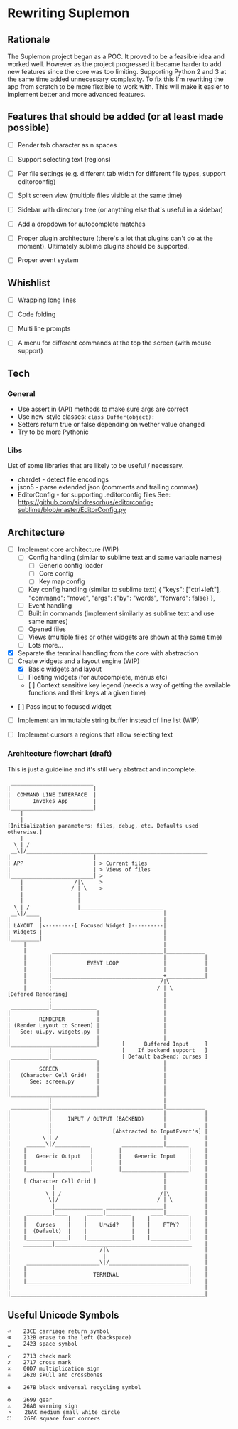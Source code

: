 # Rewriting Suplemon

## Rationale
The Suplemon project began as a POC. It proved to be a feasible idea and
worked well. However as the project progressed it became harder to add new
features since the core was too limiting. Supporting Python 2 and 3 at the same
time added unnecessary complexity. To fix this I'm rewriting the app from
scratch to be more flexible to work with. This will make it easier to implement
better and more advanced features.


## Features that should be added (or at least made possible)
 - [ ] Render tab character as n spaces
 - [ ] Support selecting text (regions)
 - [ ] Per file settings (e.g. different tab width for different file types, support editorconfig)
 - [ ] Split screen view (multiple files visible at the same time)
 - [ ] Sidebar with directory tree (or anything else that's useful in a sidebar)
 - [ ] Add a dropdown for autocomplete matches
 - [ ] Proper plugin architecture (there's a lot that plugins can't do at the moment). Ultimately sublime plugins should be supported.
 - [ ] Proper event system


## Whishlist
 - [ ] Wrapping long lines
 - [ ] Code folding
 - [ ] Multi line prompts
 - [ ] A menu for different commands at the top the screen (with mouse support)


## Tech

### General
 - Use assert in (API) methods to make sure args are correct
 - Use new-style classes: `class Buffer(object):`
 - Setters return true or false depending on wether value changed
 - Try to be more Pythonic

### Libs

List of some libraries that are likely to be useful / necessary.

 - chardet - detect file encodings
 - json5 - parse extended json (comments and trailing commas)
 - EditorConfig - for supporting .editorconfig files
   See: https://github.com/sindresorhus/editorconfig-sublime/blob/master/EditorConfig.py


## Architecture

 - [ ] Implement core architecture (WIP)
   - [ ] Config handling (similar to sublime text and same variable names)
     - [ ] Generic config loader
     - [ ] Core config
     - [ ] Key map config
   - [ ] Key config handling (similar to sublime text)
   	     { "keys": ["ctrl+left"], "command": "move", "args": {"by": "words", "forward": false} },
   - [ ] Event handling
   - [ ] Built in commands (implement similarly as sublime text and use same
         names)
   - [ ] Opened files
   - [ ] Views (multiple files or other widgets are shown at the same time)
   - [ ] Lots more...
 - [X] Separate the terminal handling from the core with abstraction
 - [ ] Create widgets and a layout engine (WIP)
   - [X] Basic widgets and layout
   - [ ] Floating widgets (for autocomplete, menus etc)
   - [ ] Context sensitive key legend (needs a way of getting the available
         functions and their keys at a given time)
 - [ ] Pass input to focused widget
 - [ ] Implement an immutable string buffer instead of line list (WIP)
 - [ ] Implement cursors a regions that allow selecting text


### Architecture flowchart (draft)

This is just a guideline and it's still very abstract and incomplete.

     __________________________
    |                          |
    |  COMMAND LINE INTERFACE  |
    |       Invokes App        |
    |__________________________|
        |
        |
    [Initialization parameters: files, debug, etc. Defaults used otherwise.]
        |
      \ | /
     __\|/_________________________________________________________
    |                          |                                   
    | APP                      | > Current files
    |                          | > Views of files
    |__________________________| >
        |                /|\     >
        |               / | \    >
        |                 |                                        
        |                 |                                        
      \ | /               |__________________________              
     __\|/____                                       |             
    |         |                                      |             
    | LAYOUT  |<---------[ Focused Widget ]----------|             
    | Widgets |                                      |             
    |_________|                                      |             
         |                                           |             
         |        ___________________________________|____________ 
         |       |                                   |            |
         |       |           EVENT LOOP              |            |
         |       |                                   |            |
         |       |___________________________________+____________|
         |       ¦                                  /|\            
         |       ¦                                 / | \           
    [Defered Rendering]                              |             
                 ¦                                   |             
     ____________¦______________                     |             
    |                           |                    |             
    |         RENDERER          |                    |             
    | (Render Layout to Screen) |                    |             
    |   See: ui.py, widgets.py  |                    |             
    |                           |                    |             
    |___________________________|       [      Buffered Input     ]
                 |                      [    If backend support   ]
     ____________|______________        [ Default backend: curses ]
    |                           |                    |             
    |         SCREEN            |                    |             
    |   (Character Cell Grid)   |                    |             
    |      See: screen.py       |                    |             
    |                           |                    |             
    |___________________________|                    |             
                 |                                   |             
     ____________|___________________________________|____________ 
    |            |                                   |            |
    |            |     INPUT / OUTPUT (BACKEND)      |            |
    |            |                                   |            |
    |            |                   [Abstracted to InputEvent's] |
    |          \ | /                                 |            |
    |     ______\|/___________          _____________|_______     |
    |    |                    |        |                     |    |
    |    |   Generic Output   |        |    Generic Input    |    |
    |    |                    |        |                     |    |
    |    |____________________|        |_____________________|    |
    |             |                                  |            |
    |    [ Character Cell Grid ]                     |            |
    |             |                                  |            |
    |           \ | /                               /|\           |
    |            \|/                               / | \          |
    |             |_______________ __________________|            |
    |     ________|____      _____|________      ____|_______     |
    |    |             |    |              |    |            |    |
    |    |   Curses    |    |    Urwid?    |    |    PTPY?   |    |
    |    |  (Default)  |    |              |    |            |    |
    |    |_____________|    |______________|    |____________|    |
    |    _________|___________________________________________    |
    |                            /|\                              |
    |                             |                               |
    |     _______________________\|/_________________________     |
    |    |                                                   |    |
    |    |                     TERMINAL                      |    |
    |    |___________________________________________________|    |
    |                                                             |
    |_____________________________________________________________|



## Useful Unicode Symbols

    ⏎    23CE carriage return symbol
    ⌫    232B erase to the left (backspace)
    ␣    2423 space symbol

    ✓    2713 check mark
    ✗    2717 cross mark
    ×    00D7 multiplication sign
    ☠    2620 skull and crossbones

    ♻    267B black universal recycling symbol

    ⚙    2699 gear
    ⚠    26A0 warning sign
    ⚬    26AC medium small white circle
    ⛶    26F6 square four corners


